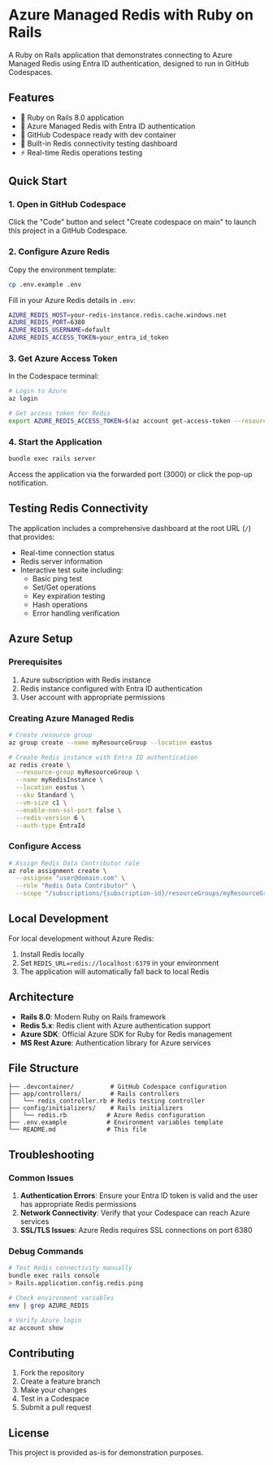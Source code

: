 # Azure Managed Redis with Ruby on Rails

A Ruby on Rails application that demonstrates connecting to Azure Managed Redis using Entra ID authentication, designed to run in GitHub Codespaces.

## Features

- 🚀 Ruby on Rails 8.0 application
- 🔐 Azure Managed Redis with Entra ID authentication
- 🐳 GitHub Codespace ready with dev container
- 🧪 Built-in Redis connectivity testing dashboard
- ⚡ Real-time Redis operations testing

## Quick Start

### 1. Open in GitHub Codespace

Click the "Code" button and select "Create codespace on main" to launch this project in a GitHub Codespace.

### 2. Configure Azure Redis

Copy the environment template:
```bash
cp .env.example .env
```

Fill in your Azure Redis details in `.env`:
```bash
AZURE_REDIS_HOST=your-redis-instance.redis.cache.windows.net
AZURE_REDIS_PORT=6380
AZURE_REDIS_USERNAME=default
AZURE_REDIS_ACCESS_TOKEN=your_entra_id_token
```

### 3. Get Azure Access Token

In the Codespace terminal:
```bash
# Login to Azure
az login

# Get access token for Redis
export AZURE_REDIS_ACCESS_TOKEN=$(az account get-access-token --resource https://redis.azure.com --query accessToken -o tsv)
```

### 4. Start the Application

```bash
bundle exec rails server
```

Access the application via the forwarded port (3000) or click the pop-up notification.

## Testing Redis Connectivity

The application includes a comprehensive dashboard at the root URL (`/`) that provides:

- Real-time connection status
- Redis server information
- Interactive test suite including:
  - Basic ping test
  - Set/Get operations
  - Key expiration testing
  - Hash operations
  - Error handling verification

## Azure Setup

### Prerequisites

1. Azure subscription with Redis instance
2. Redis instance configured with Entra ID authentication
3. User account with appropriate permissions

### Creating Azure Managed Redis

```bash
# Create resource group
az group create --name myResourceGroup --location eastus

# Create Redis instance with Entra ID authentication
az redis create \
  --resource-group myResourceGroup \
  --name myRedisInstance \
  --location eastus \
  --sku Standard \
  --vm-size c1 \
  --enable-non-ssl-port false \
  --redis-version 6 \
  --auth-type EntraId
```

### Configure Access

```bash
# Assign Redis Data Contributor role
az role assignment create \
  --assignee "user@domain.com" \
  --role "Redis Data Contributor" \
  --scope "/subscriptions/{subscription-id}/resourceGroups/myResourceGroup/providers/Microsoft.Cache/Redis/myRedisInstance"
```

## Local Development

For local development without Azure Redis:

1. Install Redis locally
2. Set `REDIS_URL=redis://localhost:6379` in your environment
3. The application will automatically fall back to local Redis

## Architecture

- **Rails 8.0**: Modern Ruby on Rails framework
- **Redis 5.x**: Redis client with Azure authentication support
- **Azure SDK**: Official Azure SDK for Ruby for Redis management
- **MS Rest Azure**: Authentication library for Azure services

## File Structure

```
├── .devcontainer/          # GitHub Codespace configuration
├── app/controllers/        # Rails controllers
│   └── redis_controller.rb # Redis testing controller
├── config/initializers/    # Rails initializers
│   └── redis.rb           # Azure Redis configuration
├── .env.example           # Environment variables template
└── README.md              # This file
```

## Troubleshooting

### Common Issues

1. **Authentication Errors**: Ensure your Entra ID token is valid and the user has appropriate Redis permissions
2. **Network Connectivity**: Verify that your Codespace can reach Azure services
3. **SSL/TLS Issues**: Azure Redis requires SSL connections on port 6380

### Debug Commands

```bash
# Test Redis connectivity manually
bundle exec rails console
> Rails.application.config.redis.ping

# Check environment variables
env | grep AZURE_REDIS

# Verify Azure login
az account show
```

## Contributing

1. Fork the repository
2. Create a feature branch
3. Make your changes
4. Test in a Codespace
5. Submit a pull request

## License

This project is provided as-is for demonstration purposes.
